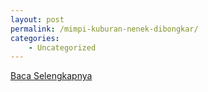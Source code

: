 ```yaml
---
layout: post
permalink: /mimpi-kuburan-nenek-dibongkar/
categories:
    - Uncategorized
---
```


[Baca Selengkapnya](/09)